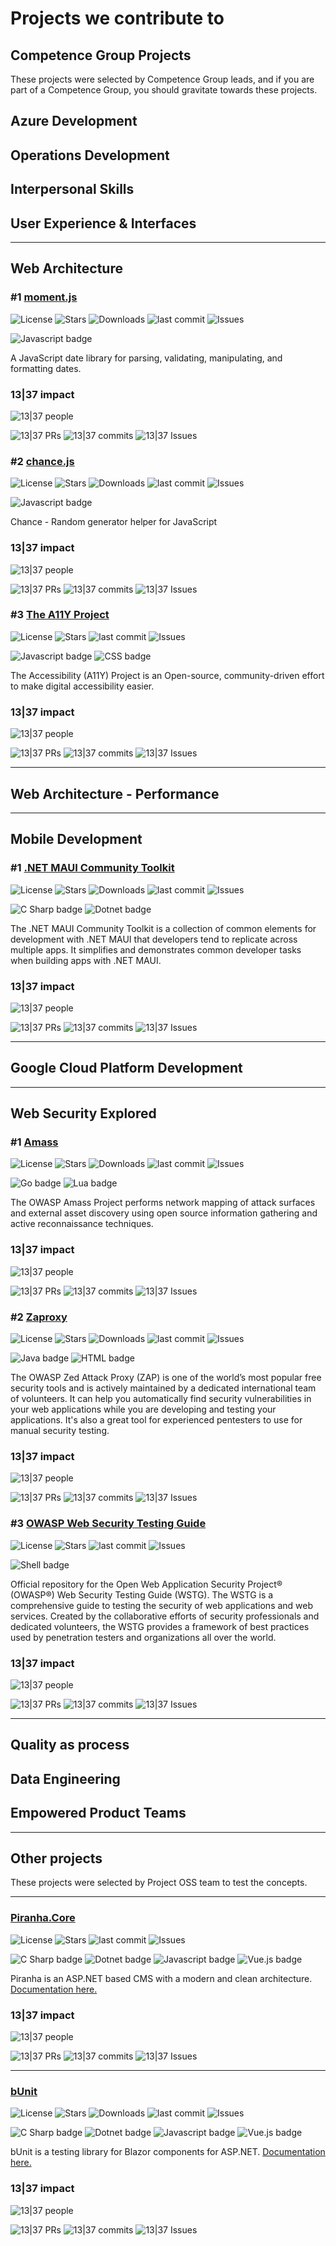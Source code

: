 # Projects we contribute to

## Competence Group Projects
These projects were selected by Competence Group leads, and if you are part of a Competence Group, you should gravitate towards these projects.

## Azure Development
## Operations Development
## Interpersonal Skills
## User Experience & Interfaces
---
## Web Architecture
### #1 [moment.js](https://github.com/moment/moment)

![License](https://img.shields.io/github/license/moment/moment.svg) ![Stars](https://img.shields.io/github/stars/moment/moment.svg) ![Downloads](https://img.shields.io/npm/dm/moment.svg?style=flat) ![last commit](https://img.shields.io/github/last-commit/moment/moment.svg) ![Issues](https://img.shields.io/github/issues/moment/moment.svg) 

![Javascript badge](https://img.shields.io/badge/JavaScript-F7DF1E?style=for-the-badge&logo=javascript&logoColor=black) 

A JavaScript date library for parsing, validating, manipulating, and formatting dates.

### 13|37 impact

![13|37 people](https://oss-tools.1337.services/badger/table-badge.svg?type=ProjectEmployeeContributions&project=moment)

![13|37 PRs](https://oss-tools.1337.services/badger/badge.svg?type=TotalPrs&project=moment) ![13|37 commits](https://oss-tools.1337.services/badger/badge.svg?type=TotalCommits&project=moment) ![13|37 Issues](https://oss-tools.1337.services/badger/badge.svg?type=TotalIssues&project=moment)


### #2 [chance.js](https://github.com/chancejs/chancejs)

![License](https://img.shields.io/github/license/chancejs/chancejs.svg) ![Stars](https://img.shields.io/github/stars/chancejs/chancejs.svg) ![Downloads](https://img.shields.io/npm/dm/chance.svg) ![last commit](https://img.shields.io/github/last-commit/chancejs/chancejs.svg) ![Issues](https://img.shields.io/github/issues/chancejs/chancejs.svg) 

![Javascript badge](https://img.shields.io/badge/JavaScript-F7DF1E?style=for-the-badge&logo=javascript&logoColor=black) 

Chance - Random generator helper for JavaScript

### 13|37 impact

![13|37 people](https://oss-tools.1337.services/badger/table-badge.svg?type=ProjectEmployeeContributions&project=chancejs)

![13|37 PRs](https://oss-tools.1337.services/badger/badge.svg?type=TotalPrs&project=chancejs) ![13|37 commits](https://oss-tools.1337.services/badger/badge.svg?type=TotalCommits&project=chancejs) ![13|37 Issues](https://oss-tools.1337.services/badger/badge.svg?type=TotalIssues&project=chancejs)


### #3 [The A11Y Project](https://github.com/a11yproject/a11yproject.com)

![License](https://img.shields.io/github/license/a11yproject/a11yproject.com.svg) ![Stars](https://img.shields.io/github/stars/a11yproject/a11yproject.com.svg) ![last commit](https://img.shields.io/github/last-commit/a11yproject/a11yproject.com.svg) ![Issues](https://img.shields.io/github/issues/a11yproject/a11yproject.com.svg) 

![Javascript badge](https://img.shields.io/badge/JavaScript-F7DF1E?style=for-the-badge&logo=javascript&logoColor=black) ![CSS badge](https://img.shields.io/badge/CSS-239120?&style=for-the-badge&logo=css3&logoColor=white) 


The Accessibility (A11Y) Project is an Open-source, community-driven effort to make digital accessibility easier.

### 13|37 impact

![13|37 people](https://oss-tools.1337.services/badger/table-badge.svg?type=ProjectEmployeeContributions&project=a11yproject.com)

![13|37 PRs](https://oss-tools.1337.services/badger/badge.svg?type=TotalPrs&project=a11yproject.com) ![13|37 commits](https://oss-tools.1337.services/badger/badge.svg?type=TotalCommits&project=a11yproject.com) ![13|37 Issues](https://oss-tools.1337.services/badger/badge.svg?type=TotalIssues&project=a11yproject.com)


---
## Web Architecture - Performance
---
## Mobile Development
### #1 [.NET MAUI Community Toolkit](https://github.com/CommunityToolkit/Maui)

![License](https://img.shields.io/github/license/CommunityToolkit/Maui.svg) ![Stars](https://img.shields.io/github/stars/CommunityToolkit/Maui.svg) ![Downloads](https://buildstats.info/nuget/CommunityToolkit.Maui?includePreReleases=true) ![last commit](https://img.shields.io/github/last-commit/CommunityToolkit/Maui.svg) ![Issues](https://img.shields.io/github/issues/CommunityToolkit/Maui.svg) 

![C Sharp badge](https://img.shields.io/badge/C%23-239120?style=for-the-badge&logo=c-sharp&logoColor=white) ![Dotnet badge](https://img.shields.io/badge/.NET-5C2D91?style=for-the-badge&logo=.net&logoColor=white) 

The .NET MAUI Community Toolkit is a collection of common elements for development with .NET MAUI that developers tend to replicate across multiple apps. It simplifies and demonstrates common developer tasks when building apps with .NET MAUI.

### 13|37 impact

![13|37 people](https://oss-tools.1337.services/badger/table-badge.svg?type=ProjectEmployeeContributions&project=Maui)

![13|37 PRs](https://oss-tools.1337.services/badger/badge.svg?type=TotalPrs&project=Maui) ![13|37 commits](https://oss-tools.1337.services/badger/badge.svg?type=TotalCommits&project=Maui) ![13|37 Issues](https://oss-tools.1337.services/badger/badge.svg?type=TotalIssues&project=Maui)

---
## Google Cloud Platform Development
---
## Web Security Explored
### #1 [Amass](https://github.com/OWASP/Amass)

![License](https://img.shields.io/github/license/OWASP/Amass.svg) ![Stars](https://img.shields.io/github/stars/OWASP/Amass.svg) ![Downloads](https://img.shields.io/docker/pulls/caffix/amass.svg) ![last commit](https://img.shields.io/github/last-commit/OWASP/Amass.svg) ![Issues](https://img.shields.io/github/issues/OWASP/Amass.svg) 

![Go badge](https://img.shields.io/badge/Go-00ADD8?style=for-the-badge&logo=go&logoColor=white) ![Lua badge](https://img.shields.io/badge/Lua-2C2D72?style=for-the-badge&logo=lua&logoColor=white)

The OWASP Amass Project performs network mapping of attack surfaces and external asset discovery using open source information gathering and active reconnaissance techniques.

### 13|37 impact

![13|37 people](https://oss-tools.1337.services/badger/table-badge.svg?type=ProjectEmployeeContributions&project=Amass)

![13|37 PRs](https://oss-tools.1337.services/badger/badge.svg?type=TotalPrs&project=Amass) ![13|37 commits](https://oss-tools.1337.services/badger/badge.svg?type=TotalCommits&project=Amass) ![13|37 Issues](https://oss-tools.1337.services/badger/badge.svg?type=TotalIssues&project=Amass)

### #2 [Zaproxy](https://github.com/zaproxy/zaproxy)

![License](https://img.shields.io/github/license/zaproxy/zaproxy.svg) ![Stars](https://img.shields.io/github/stars/zaproxy/zaproxy.svg) ![Downloads](https://img.shields.io/github/downloads/zaproxy/zaproxy/latest/total.svg?maxAge=2592000) ![last commit](https://img.shields.io/github/last-commit/zaproxy/zaproxy.svg) ![Issues](https://img.shields.io/github/issues/zaproxy/zaproxy.svg)  

![Java badge](https://img.shields.io/badge/Java-ED8B00?style=for-the-badge&logo=java&logoColor=white) ![HTML badge](https://img.shields.io/badge/HTML5-E34F26?style=for-the-badge&logo=html5&logoColor=white)

The OWASP Zed Attack Proxy (ZAP) is one of the world’s most popular free security tools and is actively maintained by a dedicated international team of volunteers. It can help you automatically find security vulnerabilities in your web applications while you are developing and testing your applications. It's also a great tool for experienced pentesters to use for manual security testing.

### 13|37 impact

![13|37 people](https://oss-tools.1337.services/badger/table-badge.svg?type=ProjectEmployeeContributions&project=zaproxy)

![13|37 PRs](https://oss-tools.1337.services/badger/badge.svg?type=TotalPrs&project=zaproxy) ![13|37 commits](https://oss-tools.1337.services/badger/badge.svg?type=TotalCommits&project=zaproxy) ![13|37 Issues](https://oss-tools.1337.services/badger/badge.svg?type=TotalIssues&project=zaproxy)


### #3 [OWASP Web Security Testing Guide](https://github.com/OWASP/wstg)

![License](https://img.shields.io/github/license/OWASP/wstg.svg) ![Stars](https://img.shields.io/github/stars/OWASP/wstg.svg) ![last commit](https://img.shields.io/github/last-commit/OWASP/wstg.svg) ![Issues](https://img.shields.io/github/issues/OWASP/wstg.svg) 
 
![Shell badge](https://img.shields.io/badge/Shell_Script-121011?style=for-the-badge&logo=gnu-bash&logoColor=white) 

Official repository for the Open Web Application Security Project® (OWASP®) Web Security Testing Guide (WSTG). The WSTG is a comprehensive guide to testing the security of web applications and web services. Created by the collaborative efforts of security professionals and dedicated volunteers, the WSTG provides a framework of best practices used by penetration testers and organizations all over the world.

### 13|37 impact

![13|37 people](https://oss-tools.1337.services/badger/table-badge.svg?type=ProjectEmployeeContributions&project=wstg)

![13|37 PRs](https://oss-tools.1337.services/badger/badge.svg?type=TotalPrs&project=wstg) ![13|37 commits](https://oss-tools.1337.services/badger/badge.svg?type=TotalCommits&project=wstg) ![13|37 Issues](https://oss-tools.1337.services/badger/badge.svg?type=TotalIssues&project=wstg)

---
## Quality as process
## Data Engineering
## Empowered Product Teams

---

## Other projects
These projects were selected by Project OSS team to test the concepts.

---

### [Piranha.Core](https://github.com/PiranhaCMS/piranha.core/)
![License](https://img.shields.io/github/license/PiranhaCMS/piranha.core.svg) ![Stars](https://img.shields.io/github/stars/PiranhaCMS/piranha.core.svg) ![last commit](https://img.shields.io/github/last-commit/PiranhaCMS/piranha.core.svg) ![Issues](https://img.shields.io/github/issues/PiranhaCMS/piranha.core.svg) 

![C Sharp badge](https://img.shields.io/badge/C%23-239120?style=for-the-badge&logo=c-sharp&logoColor=white) ![Dotnet badge](https://img.shields.io/badge/.NET-5C2D91?style=for-the-badge&logo=.net&logoColor=white) ![Javascript badge](https://img.shields.io/badge/JavaScript-F7DF1E?style=for-the-badge&logo=javascript&logoColor=black) ![Vue.js badge](https://img.shields.io/badge/Vue.js-35495E?style=for-the-badge&logo=vue.js&logoColor=4FC08D)

Piranha is an ASP.NET based CMS with a modern and clean architecture. [Documentation here.](https://piranhacms.org/docs)

### 13|37 impact

![13|37 people](https://oss-tools.1337.services/badger/table-badge.svg?type=ProjectEmployeeContributions&project=piranha.core&wtf=true)

![13|37 PRs](https://oss-tools.1337.services/badger/badge.svg?type=TotalPrs&project=piranha.core) ![13|37 commits](https://oss-tools.1337.services/badger/badge.svg?type=TotalCommits&project=piranha.core) ![13|37 Issues](https://oss-tools.1337.services/badger/badge.svg?type=TotalIssues&project=piranha.core)

---

### [bUnit](https://github.com/bUnit-dev/bUnit)
![License](https://img.shields.io/github/license/bUnit-dev/bUnit.svg) ![Stars](https://img.shields.io/github/stars/bUnit-dev/bUnit.svg) ![Downloads](https://img.shields.io/nuget/dt/bunit.core?logo=nuget&style=flat-square) ![last commit](https://img.shields.io/github/last-commit/bUnit-dev/bUnit.svg) ![Issues](https://img.shields.io/github/issues/bUnit-dev/bUnit.svg)   

![C Sharp badge](	https://img.shields.io/badge/C%23-239120?style=for-the-badge&logo=c-sharp&logoColor=white) ![Dotnet badge](https://img.shields.io/badge/.NET-5C2D91?style=for-the-badge&logo=.net&logoColor=white) ![Javascript badge](https://img.shields.io/badge/JavaScript-F7DF1E?style=for-the-badge&logo=javascript&logoColor=black) ![Vue.js badge](https://img.shields.io/badge/Vue.js-35495E?style=for-the-badge&logo=vue.js&logoColor=4FC08D)

bUnit is a testing library for Blazor components for ASP.NET. [Documentation here.](https://bunit.dev/docs/getting-started/index.html)

### 13|37 impact

![13|37 people](https://oss-tools.1337.services/badger/table-badge.svg?type=ProjectEmployeeContributions&project=bunit&wtf=true)

![13|37 PRs](https://oss-tools.1337.services/badger/badge.svg?type=TotalPrs&project=bunit) ![13|37 commits](https://oss-tools.1337.services/badger/badge.svg?type=TotalCommits&project=bunit) ![13|37 Issues](https://oss-tools.1337.services/badger/badge.svg?type=TotalIssues&project=bunit)
